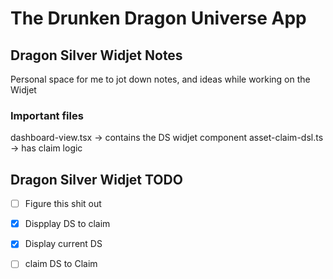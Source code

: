 # The Drunken Dragon Universe App

## Dragon Silver Widjet Notes
Personal space for me to jot down notes, and ideas while working on the Widjet

### Important files
dashboard-view.tsx -> contains the DS widjet component
asset-claim-dsl.ts -> has claim logic

## Dragon Silver Widjet TODO

- [ ] Figure this shit out
- [x] Dispplay DS to claim
- [x] Display current DS
- [ ] claim DS to Claim


